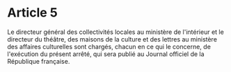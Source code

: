 # Article 5

Le directeur général des collectivités locales au ministère de l'intérieur et le directeur du théâtre, des maisons de la culture et des lettres au ministère des affaires culturelles sont chargés, chacun en ce qui le concerne, de l'exécution du présent arrêté, qui sera publié au Journal officiel de la République française.
